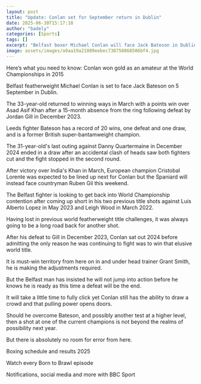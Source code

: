 ```yaml
---
layout: post
title: "Update: Conlan set for September return in Dublin"
date: 2025-06-30T15:17:18
author: "badely"
categories: [Sports]
tags: []
excerpt: "Belfast boxer Michael Conlan will face Jack Bateson in Dublin on 5 September as he continues his bid to get backinto world title contention."
image: assets/images/a9aa19a21809eebec738750868506bf4.jpg
---
```


Here’s what you need to know: Conlan won gold as an amateur at the World Championships in 2015

Belfast featherweight Michael Conlan is set to face Jack Bateson on 5 September in Dublin.

The 33-year-old returned to winning ways in March with a points win over Asad Asif Khan after a 15-month absence from the ring following defeat by Jordan Gill in December 2023.

Leeds fighter Bateson has a record of 20 wins, one defeat and one draw, and is a former British super-bantamweight champion.

The 31-year-old's last outing against Danny Quartermaine in December 2024 ended in a draw after an accidental clash of heads saw both fighters cut and the fight stopped in the second round.

After victory over India's Khan in March, European champion Cristobal Lorente was expected to be lined up next for Conlan but the Spaniard will instead face countryman Ruben Gil this weekend.

The Belfast fighter is looking to get back into World Championship contention after coming up short in his two previous title shots against Luis Alberto Lopez in May 2023 and Leigh Wood in March 2022.

Having lost in previous world featherweight title challenges, it was always going to be a long road back for another shot.

After his defeat to Gill in December 2023, Conlan sat out 2024 before admitting the only reason he was continuing to fight was to win that elusive world title.

It is must-win territory from here on in and under head trainer Grant Smith, he is making the adjustments required.

But the Belfast man has insisted he will not jump into action before he knows he is ready as this time a defeat will be the end.

It will take a little time to fully click yet Conlan still has the ability to draw a crowd and that pulling power opens doors.

Should he overcome Bateson, and possibly another test at a higher level, then a shot at one of the current champions is not beyond the realms of possibility next year. 

But there is absolutely no room for error from here.

Boxing schedule and results 2025

Watch every Born to Brawl episode

Notifications, social media and more with BBC Sport

